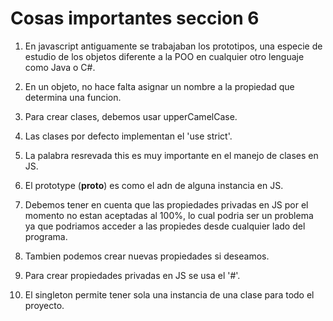 # Cosas importantes seccion 6

1. En javascript antiguamente se trabajaban los prototipos, una especie de estudio de los objetos diferente a la POO en cualquier otro lenguaje como Java o C#.

2. En un objeto, no hace falta asignar un nombre a la propiedad que determina una funcion.

3. Para crear clases, debemos usar upperCamelCase.

4. Las clases por defecto implementan el 'use strict'.

5. La palabra resrevada this es muy importante en el manejo de clases en JS.

6. El prototype (__proto__) es como el adn de alguna instancia en JS.

7. Debemos tener en cuenta que las propiedades privadas en JS por el momento no estan aceptadas al 100%, lo cual podria ser un problema ya que podriamos acceder a las propiedes desde cualquier lado del programa.

8. Tambien podemos crear nuevas propiedades si deseamos.

9. Para crear propiedades privadas en JS se usa el '#'.

10. El singleton permite tener sola una instancia de una clase para todo el proyecto.